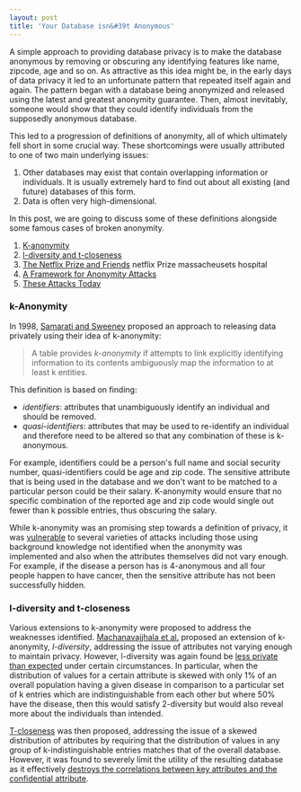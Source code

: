 ```yaml
---
layout: post
title: 'Your Database isn&#39t Anonymous'
---
```


A simple approach to providing database privacy is to make the database anonymous by removing or obscuring any identifying features like name, zipcode, age and so on. As attractive as this idea might be, in the early days of data privacy it led to an unfortunate pattern that repeated itself again and again. The pattern began with a database being anonymized and released using the latest and greatest anonymity guarantee. Then, almost inevitably, someone would show that they could identify individuals from the supposedly anonymous database.

This led to a progression of definitions of anonymity, all of which ultimately fell short in some crucial way. These shortcomings were usually attributed to one of two main underlying issues:
1. Other databases may exist that contain overlapping information or individuals. It is usually extremely hard to find out about all existing (and future) databases of this form.
2. Data is often very high-dimensional.

In this post, we are going to discuss some of these definitions alongside some famous cases of broken anonymity.


1. [K-anonymity](#k-anonymity)
2. [l-diversity and t-closeness](#link)
3. [The Netflix Prize and Friends](#link)
netflix Prize
massacheusets hospital
4. [A Framework for Anonymity Attacks](#link)
5. [These Attacks Today](#link)

### k-Anonymity

In 1998, [Samarati and Sweeney](https://epic.org/privacy/reidentification/Samarati_Sweeney_paper.pdf) proposed an approach to releasing data privately using their idea of k-anonymity:

> A table provides *k-anonymity* if attempts to link explicitly identifying information to its contents ambiguously map the information to at least k entities.

This definition is based on finding:
- *identifiers*: attributes that unambiguously identify an individual and should be removed.
- *quasi-identifiers*: attributes that may be used to re-identify an individual and therefore need to be altered so that any combination of these is k-anonymous.

For example, identifiers could be a person's full name and social security number, quasi-identifiers could be age and zip code. The sensitive attribute that is being used in the database and we don't want to be matched to a particular person could be their salary. K-anonymity would ensure that no specific combination of the reported age and zip code would single out fewer than k possible entries, thus obscuring the salary.

While k-anonymity was an promising step towards a definition of privacy, it was [vulnerable](https://personal.utdallas.edu/~mxk055100/courses/privacy08f_files/ldiversity.pdf) to several varieties of attacks including those using background knowledge not identified when the anonymity was implemented and also when the attributes themselves did not vary enough. For example, if the disease a person has is 4-anonymous and all four people happen to have cancer, then the sensitive attribute has not been successfully hidden.

### l-diversity and t-closeness

Various extensions to k-anonymity were proposed to address the weaknesses identified. [Machanavajjhala et al.](https://personal.utdallas.edu/~mxk055100/courses/privacy08f_files/ldiversity.pdf) proposed an extension of k-anonymity, *l-diversity*, addressing the issue of attributes not varying enough to maintain privacy. However, l-diversity was again found be [less private than expected](https://crises-deim.urv.cat/webCrises/publications/bcpi/DomingoTorraPSAI2008.pdf) under certain circumstances. In particular, when the distribution of values for a certain attribute is skewed with only 1\% of an overall population having a given disease in comparison to a particular set of k entries which are indistinguishable from each other but where 50\% have the disease, then this would satisfy 2-diversity but would also reveal more about the individuals than intended.

[T-closeness](https://www.cs.purdue.edu/homes/ninghui/papers/t_closeness_icde07.pdf) was then proposed, addressing the issue of a skewed distribution of attributes by requiring that the distribution of values in any group of k-indistinguishable entries matches that of the overall database. However, it was found to severely limit the utility of the resulting database as it effectively [destroys the correlations between key attributes and the confidential attribute](https://crises-deim.urv.cat/webCrises/publications/bcpi/DomingoTorraPSAI2008.pdf).
